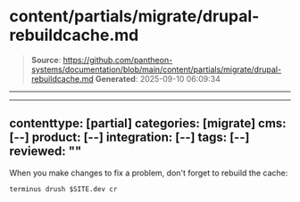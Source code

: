 # content/partials/migrate/drupal-rebuildcache.md

> **Source**: https://github.com/pantheon-systems/documentation/blob/main/content/partials/migrate/drupal-rebuildcache.md
> **Generated**: 2025-09-10 06:09:34

---

---
contenttype: [partial]
categories: [migrate]
cms: [--]
product: [--]
integration: [--]
tags: [--]
reviewed: ""
---

When you make changes to fix a problem, don't forget to rebuild the cache:

```bash{promptUser: user}
terminus drush $SITE.dev cr
```
